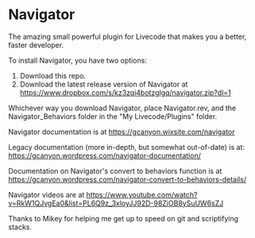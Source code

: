 # Navigator
The amazing small powerful plugin for Livecode that makes you a better, faster developer.

To install Navigator, you have two options:

1. Download this repo.
2. Download the latest release version of Navigator at https://www.dropbox.com/s/kz3zqi4botzglgq/navigator.zip?dl=1

Whichever way you download Navigator, place Navigator.rev, and the Navigator_Behaviors folder in the "My Livecode/Plugins" folder.

Navigator documentation is at https://gcanyon.wixsite.com/navigator

Legacy documentation (more in-depth, but somewhat out-of-date) is at: https://gcanyon.wordpress.com/navigator-documentation/

Documentation on Navigator's convert to behaviors function is at https://gcanyon.wordpress.com/navigator-convert-to-behaviors-details/

Navigator videos are at https://www.youtube.com/watch?v=RkW1QJvgEa0&list=PL6Q9z_3xloyJJ92D-98ZiOB8ySuUW6sZJ


Thanks to Mikey for helping me get up to speed on git and scriptifying stacks.

